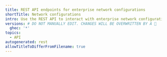 ```yaml
---
title: REST API endpoints for enterprise network configurations
shortTitle: Network configurations
intro: Use the REST API to interact with enterprise network configurations.
versions: # DO NOT MANUALLY EDIT. CHANGES WILL BE OVERWRITTEN BY A 🤖
  ghec: '*'
topics:
  - API
autogenerated: rest
allowTitleToDifferFromFilename: true
---
```


<!-- Content after this section is automatically generated -->
